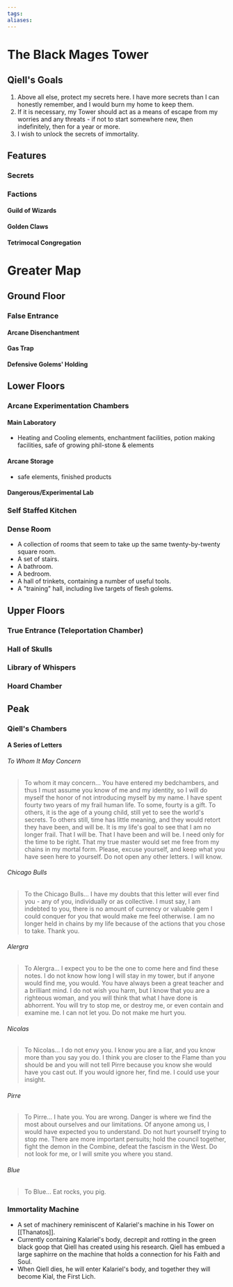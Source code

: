 ```yaml
---
tags:
aliases:
---
```

# The Black Mages Tower
## Qiell's Goals
1. Above all else, protect my secrets here. I have more secrets than I can honestly remember, and I would burn my home to keep them.
2. If it is necessary, my Tower should act as a means of escape from my worries and any threats - if not to start somewhere new, then indefinitely, then for a year or more.
3. I wish to unlock the secrets of immortality.
## Features
### Secrets
### Factions
#### Guild of Wizards
#### Golden Claws
#### Tetrimocal Congregation

# Greater Map
## Ground Floor
### False Entrance
#### Arcane Disenchantment
#### Gas Trap
#### Defensive Golems' Holding
## Lower Floors
### Arcane Experimentation Chambers
#### Main Laboratory
- Heating and Cooling elements, enchantment facilities, potion making facilities, safe of growing phil-stone & elements
#### Arcane Storage
- safe elements, finished products
#### Dangerous/Experimental Lab
### Self Staffed Kitchen
### Dense Room
- A collection of rooms that seem to take up the same twenty-by-twenty square room.
- A set of stairs.
- A bathroom.
- A bedroom.
- A hall of trinkets, containing a number of useful tools.
- A "training" hall, including live targets of flesh golems.
## Upper Floors
### True Entrance (Teleportation Chamber)
### Hall of Skulls
### Library of Whispers
### Hoard Chamber
## Peak
### Qiell's Chambers
#### A Series of Letters
###### To Whom It May Concern
> To whom it may concern...
> You have entered my bedchambers, and thus I must assume you know of me and my identity, so I will do myself the honor of not introducing myself by my name.
> I have spent fourty two years of my frail human life. To some, fourty is a gift. To others, it is the age of a young child, still yet to see the world's secrets. To others still, time has little meaning, and they would retort they have been, and will be.
> It is my life's goal to see that I am no longer frail. That I will be. That I have been and will be.
> I need only for the time to be right. That my true master would set me free from my chains in my mortal form. Please, excuse yourself, and keep what you have seen here to yourself. Do not open any other letters. I will know.

###### Chicago Bulls
> To the Chicago Bulls...
> I have my doubts that this letter will ever find you - any of you, individually or as collective. I must say, I am indebted to you, there is no amount of currency or valuable gem I could conquer for you that would make me feel otherwise. I am no longer held in chains by my life because of the actions that you chose to take.
> Thank you. 

###### Alergra
> To Alergra...
> I expect you to be the one to come here and find these notes. I do not know how long I will stay in my tower, but if anyone would find me, you would.
> You have always been a great teacher and a brilliant mind. I do not wish you harm, but I know that you are a righteous woman, and you will think that what I have done is abhorrent. You will try to stop me, or destroy me, or even contain and examine me. I can not let you. Do not make me hurt you.

###### Nicolas
> To Nicolas...
> I do not envy you. I know you are a liar, and you know more than you say you do. I think you are closer to the Flame than you should be and you will not tell Pirre because you know she would have you cast out.
> If you would ignore her, find me. I could use your insight.

###### Pirre
> To Pirre...
> I hate you. You are wrong. Danger is where we find the most about ourselves and our limitations. Of anyone among us, I would have expected you to understand. Do not hurt yourself trying to stop me. There are more important persuits; hold the council together, fight the demon in the Combine, defeat the fascism in the West. Do not look for me, or I will smite you where you stand.

###### Blue
> To Blue...
> Eat rocks, you pig.

### Immortality Machine
- A set of machinery reminiscent of Kalariel's machine in his Tower on [[Thanatos]].
- Currently containing Kalariel's body, decrepit and rotting in the green black goop that Qiell has created using his research. Qiell has embued a large saphirre on the machine that holds a connection for his Faith and Soul.
- When Qiell dies, he will enter Kalariel's body, and together they will become Kial, the First Lich.
